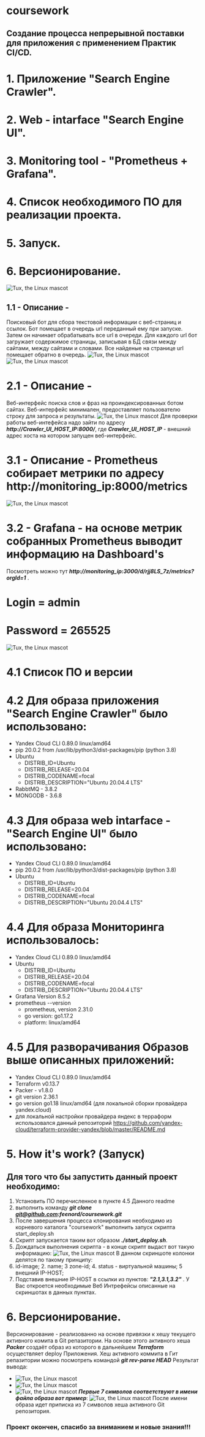 # coursework
## Создание процесса непрерывной поставки для приложения с применением Практик CI/CD.
# 1. Приложение "Search Engine Crawler".
# 2. Web - intarface "Search Engine UI".
# 3. Monitoring tool - "Prometheus + Grafana".
# 4. Список необходимого ПО для реализации проекта.
# 5. Запуск.
# 6. Версионирование.
![Tux, the Linux mascot](./images/scheme.png)
## 1.1 - Описание -
Поисковый бот для сбора текстовой информации с веб-страниц и ссылок.
Бот помещает в очередь url переданный ему при запуске. 
Затем он начинает обрабатывать все url в очереди. 
Для каждого url бот загружает содержимое страницы, записывая в БД связи между сайтами, между сайтами и словами. 
Все найденые на странице url помещает обратно в очередь.
![Tux, the Linux mascot](./images/scheme2.png)
![Tux, the Linux mascot](./images/scheme3.png)
# 2.1 - Описание -
Веб-интерфейс поиска слов и фраз на проиндексированных ботом сайтах.
Веб-интерфейс минимален, предоставляет пользователю строку для запроса и результаты. 
![Tux, the Linux mascot](./images/image_search.png)
Для проверки работы веб-интефейса надо зайти по адресу ***http://Crawler_UI_HOST_IP:8000/***, 
где ***Crawler_UI_HOST_IP*** - внешний адрес хоста на котором запущен веб-интерфейс.
# 3.1 - Описание - Prometheus собирает метрики по адресу http://monitoring_ip:8000/metrics
![Tux, the Linux mascot](./images/image_metrics.png)
# 3.2 - Grafana - на основе метрик собранных Prometheus выводит информацию на Dashboard's
Посмотреть можно тут ***http://monitoring_ip:3000/d/rjj8LS_7z/metrics?orgId=1*** .
# Login = admin
# Password = 265525
![Tux, the Linux mascot](./images/image_grafana.png)
# 4.1 Список ПО и версии
# 4.2 Для образа приложения "Search Engine Crawler" было использовано:
- Yandex Cloud CLI 0.89.0 linux/amd64
- pip 20.0.2 from /usr/lib/python3/dist-packages/pip (python 3.8)
- Ubuntu 
  - DISTRIB_ID=Ubuntu
  - DISTRIB_RELEASE=20.04
  - DISTRIB_CODENAME=focal
  - DISTRIB_DESCRIPTION="Ubuntu 20.04.4 LTS"
- RabbtMQ - 3.8.2
- MONGODB - 3.6.8
# 4.3 Для образа web intarface - "Search Engine UI" было использовано:
- Yandex Cloud CLI 0.89.0 linux/amd64
- pip 20.0.2 from /usr/lib/python3/dist-packages/pip (python 3.8)
- Ubuntu 
  - DISTRIB_ID=Ubuntu
  - DISTRIB_RELEASE=20.04
  - DISTRIB_CODENAME=focal
  - DISTRIB_DESCRIPTION="Ubuntu 20.04.4 LTS"
# 4.4 Для образа Мониторинга использовалось:
- Yandex Cloud CLI 0.89.0 linux/amd64
- Ubuntu 
  - DISTRIB_ID=Ubuntu
  - DISTRIB_RELEASE=20.04
  - DISTRIB_CODENAME=focal
  - DISTRIB_DESCRIPTION="Ubuntu 20.04.4 LTS"
- Grafana Version 8.5.2
- prometheus --version
  - prometheus, version 2.31.0
  - go version:       go1.17.2
  - platform:         linux/amd64
# 4.5 Для разворачивания Образов выше описанных приложений:
- Yandex Cloud CLI 0.89.0 linux/amd64
- Terraform v0.13.7
- Packer - v1.8.0
- git version 2.36.1
- go version go1.18 linux/amd64 (для локальной сборки провайдера yandex.cloud)
- для локальной настройки провайдера яндекс в терраформ использовался данный репозиторий https://github.com/yandex-cloud/terraform-provider-yandex/blob/master/README.md
# 5. How it's work? (Запуск)
## Для того что бы запустить данный проект необходимо:
1. Установить ПО перечисленное в пункте 4.5 Данного readme
2. выполнить команду ***git clone git@github.com:feenord/coursework.git*** 
3. После завершения процесса клонирования необходимо из корневого каталога "coursework" выполнить запуск скрипта start_deploy.sh
4. Скрипт запускается таким вот образом ***./start_deploy.sh***.
5. Дождаться выполнения скрипта - в конце скрипт выдаст вот такую информацию:
![Tux, the Linux mascot](./images/host_ip.png)
В данном скриншоте колонки делятся по такому принципу:
1. id-image; 2. name; 3 zone-id; 4. status - виртуальной машины; 5 внешний IP-HOST;
6. Подставив внешние IP-HOST в ссылки из пунктов: ***"2.1,3.1,3.2"*** . У Вас откроется необходимые Веб Интрефейсы описанные на скриншотах в данных пунктах.
# 6. Версионирование.
Версионирование - реализованно на основе привязки к хешу текущего активного комита в Git репазитории. На основе этого активного хеша ***Packer*** создаёт образ из которого в дальнейшем ***Terraform*** осуществляет deploy Приложения.
Хеш активного коммита в Гит репазитории можно посмотреть командой ***git rev-parse HEAD***
Результат вывода:
- ![Tux, the Linux mascot](./images/hesh.png)
- ![Tux, the Linux mascot](./images/hesh2.png)
- ![Tux, the Linux mascot](./images/hesh3.png)
***Первые 7 символов соответствуют в имени файла образа вот пример***:
![Tux, the Linux mascot](./images/iso.png)
После имени образа идет приписка из 7 символов хеша активного  Git репозитория.
### Проект окончен, спасибо за вниманием и новые знания!!!
